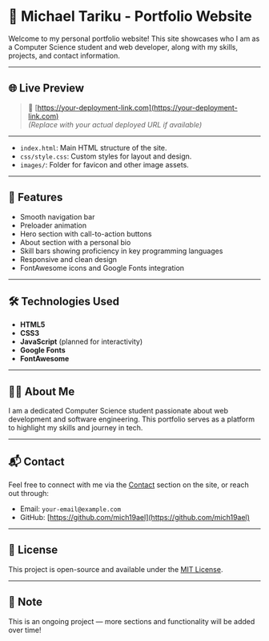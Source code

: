 # 💼 Michael Tariku - Portfolio Website

Welcome to my personal portfolio website! This site showcases who I am as a Computer Science student and web developer, along with my skills, projects, and contact information.

---

## 🌐 Live Preview

> 🔗 [https://your-deployment-link.com](https://your-deployment-link.com)  
*(Replace with your actual deployed URL if available)*

---


- `index.html`: Main HTML structure of the site.
- `css/style.css`: Custom styles for layout and design.
- `images/`: Folder for favicon and other image assets.

---

## 🚀 Features

- Smooth navigation bar
- Preloader animation
- Hero section with call-to-action buttons
- About section with a personal bio
- Skill bars showing proficiency in key programming languages
- Responsive and clean design
- FontAwesome icons and Google Fonts integration

---

## 🛠️ Technologies Used

- **HTML5**
- **CSS3**
- **JavaScript** (planned for interactivity)
- **Google Fonts**
- **FontAwesome**

---

## 👨‍💻 About Me

I am a dedicated Computer Science student passionate about web development and software engineering. This portfolio serves as a platform to highlight my skills and journey in tech.

---

## 📬 Contact

Feel free to connect with me via the [Contact](#contact) section on the site, or reach out through:

- Email: `your-email@example.com`
- GitHub: [https://github.com/mich19ael](https://github.com/mich19ael)

---

## 📜 License

This project is open-source and available under the [MIT License](LICENSE).

---

## 📌 Note

This is an ongoing project — more sections and functionality will be added over time!


